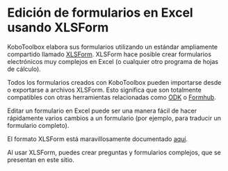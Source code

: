 # Edición de formularios en Excel usando XLSForm

KoboToolbox elabora sus formularios utilizando un estándar ampliamente compartido llamado
[XLSForm](http://xlsform.org/en/). XLSForm hace posible crear formularios
electrónicos muy complejos en Excel (o cualquier otro programa de hojas de cálculo).

Todos los formularios creados con KoboToolbox pueden importarse desde o exportarse a archivos XLSForm. Esto significa que son totalmente compatibles con otras herramientas relacionadas como
[ODK](https://opendatakit.org) o [Formhub](https://formhub.org).

Editar un formulario en Excel puede ser una manera fácil de hacer rápidamente varios cambios a un
formulario (por ejemplo, para traducir un formulario completo).

El formato XLSForm está maravillosamente documentado [aquí](http://xlsform.org/en/).

Al usar XLSForm, puedes crear preguntas y formularios complejos, que se
presentan en este sitio.
